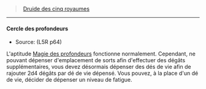 ﻿---
!Generic
Id: l5r_druid_hd.md#cercle-des-profondeurs
ParentLink: l5r_druid_hd.md#druide-des-cinq-royaumes
Name: Cercle des profondeurs
ParentName: Druide des cinq royaumes
NameLevel: 4
Source: (L5R p64)
Attributes: {}
---
> [Druide des cinq royaumes](hd_l5r_druid.md)

---

#### Cercle des profondeurs

- Source: (L5R p64)

L'aptitude [Magie des profondeurs](hd_druid_depths_magie_des_profondeurs.md) fonctionne normalement. Cependant, ne pouvant dépenser d'emplacement de sorts afin d'effectuer des dégâts supplémentaires, vous devez désormais dépenser des dés de vie afin de rajouter 2d4 dégâts par dé de vie dépensé. Vous pouvez, à la place d'un dé de vie, décider de dépenser un niveau de fatigue.

